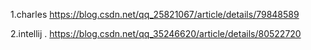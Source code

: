 1.charles https://blog.csdn.net/qq_25821067/article/details/79848589

2.intellij . https://blog.csdn.net/qq_35246620/article/details/80522720
